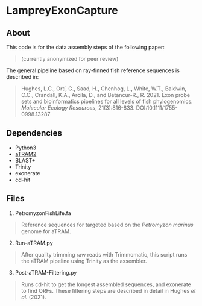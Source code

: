 # LampreyExonCapture

## About
This code is for the data assembly steps of the following paper:
>(currently anonymized for peer review)

The general pipeline based on ray-finned fish reference sequences is described in:
> Hughes, L.C., Ortí, G., Saad, H., Chenhog, L., White, W.T., Baldwin, C.C., Crandall, K.A., Arcila, D., and Betancur-R., R. 2021. Exon probe sets and bioinformatics pipelines for all levels of fish phylogenomics. *Molecular Ecology Resources*, 21(3):816-833. DOI:10.1111/1755-0998.13287

## Dependencies
- Python3
- [aTRAM2](https://github.com/juliema/aTRAM)
- BLAST+
- Trinity
- exonerate
- cd-hit

## Files
1. PetromyzonFishLife.fa
> Reference sequences for targeted based on the *Petromyzon marinus* genome for aTRAM.
2. Run-aTRAM.py
> After quality trimming raw reads with Trimmomatic, this script runs the aTRAM pipeline using Trinity as the assembler.
3. Post-aTRAM-Filtering.py
> Runs cd-hit to get the longest assembled sequences, and exonerate to find ORFs. These filtering steps are described in detail in Hughes _et al._ (2021).
